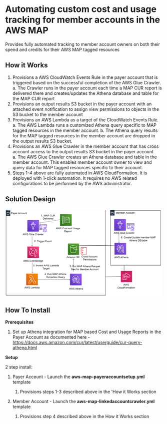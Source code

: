 <p align="center">
</p>

# Automating custom cost and usage tracking for member accounts in the AWS MAP 

Provides fully automated tracking to member account owners on both their spend and credits for their AWS MAP tagged resources


## How it Works

1. Provisions a AWS CloudWatch Events Rule in the payer account that is triggered based on the successful completion of the AWS Glue Crawler.
a.	 The Crawler runs in the payer account each time a MAP CUR report is delivered there and creates/updates the Athena database and table for the MAP CUR report
2. Provisions an output results S3 bucket in the payer account with an attached event notification to assign view permissions to objects in the S3 bucket to the member account
3. Provisions an AWS Lambda as a target of the CloudWatch Events Rule. 
a.	The AWS Lambda runs a customized Athena query specific to MAP tagged resources in the member account.
b.	The Athena query results for the MAP tagged resources in the member account are dropped in the output results S3 bucket.
4. Provisions an AWS Glue Crawler in the member account that has cross account access to the output results S3 bucket in the payer account	
a.	 The AWS Glue Crawler creates an Athena database and table in the member account. This enables member account owner to view and query data for MAP tagged resources specific to their account. 
5.	Steps 1-4 above are fully automated in AWS CloudFormation. It is deployed with 1-click automation. It requires no AWS related configurations to be performed by the AWS administrator.


## Solution Design

![](images/aws-map-spendvisibilty-member-arch.png)

## How To Install

**Prerequisites**

1.	Set up Athena integration for MAP based Cost and Usage Reports in the Payer Account as documented here - https://docs.aws.amazon.com/cur/latest/userguide/cur-query-athena.html


**Setup** 

2 step install:

1.	Payer Account - Launch the **aws-map-payeraccountsetup.yml** template
	1.	Provisions steps 1-3 described above in the 'How it Works section

2.	Member Account - Launch the **aws-map-linkedaccountcrawler.yml** template
	1. Provisions step 4 described above in the How it Works section




